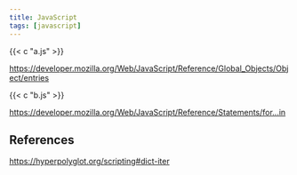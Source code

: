 ```yaml
---
title: JavaScript
tags: [javascript]
---
```


{{< c "a.js" >}}

<https://developer.mozilla.org/Web/JavaScript/Reference/Global_Objects/Object/entries>

{{< c "b.js" >}}

<https://developer.mozilla.org/Web/JavaScript/Reference/Statements/for...in>

## References

<https://hyperpolyglot.org/scripting#dict-iter>
